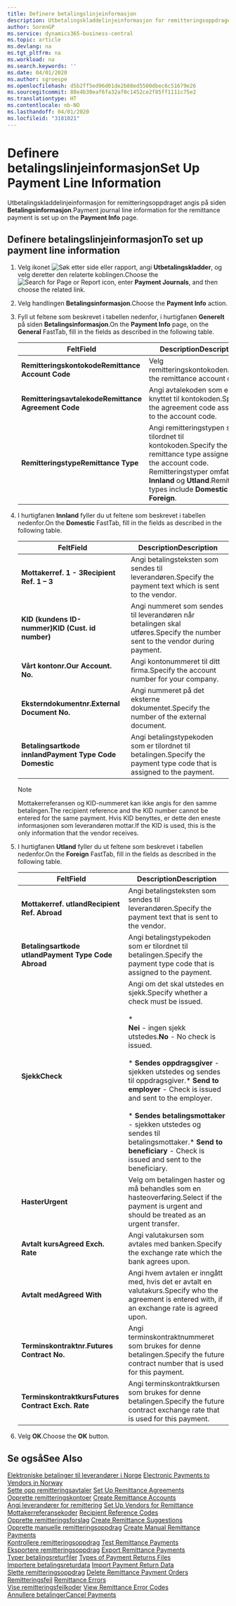 ```yaml
---
title: Definere betalingslinjeinformasjon
description: Utbetalingskladdelinjeinformasjon for remitteringsoppdraget angis på siden Betalingsinformasjon.
author: SorenGP
ms.service: dynamics365-business-central
ms.topic: article
ms.devlang: na
ms.tgt_pltfrm: na
ms.workload: na
ms.search.keywords: ''
ms.date: 04/01/2020
ms.author: sgroespe
ms.openlocfilehash: d5b2ff5ed96d01de2b88ed5500dbec6c51679e26
ms.sourcegitcommit: 88e4b30eaf6fa32af0c1452ce2f85ff1111c75e2
ms.translationtype: HT
ms.contentlocale: nb-NO
ms.lasthandoff: 04/01/2020
ms.locfileid: "3181021"
---
```

# <a name="set-up-payment-line-information"></a><span data-ttu-id="68e82-103">Definere betalingslinjeinformasjon</span><span class="sxs-lookup"><span data-stu-id="68e82-103">Set Up Payment Line Information</span></span>
<span data-ttu-id="68e82-104">Utbetalingskladdelinjeinformasjon for remitteringsoppdraget angis på siden **Betalingsinformasjon**.</span><span class="sxs-lookup"><span data-stu-id="68e82-104">Payment journal line information for the remittance payment is set up on the **Payment Info** page.</span></span>  

## <a name="to-set-up-payment-line-information"></a><span data-ttu-id="68e82-105">Definere betalingslinjeinformasjon</span><span class="sxs-lookup"><span data-stu-id="68e82-105">To set up payment line information</span></span>  

1.  <span data-ttu-id="68e82-106">Velg ikonet ![Søk etter side eller rapport](../../media/ui-search/search_small.png "Ikonet Søk etter side eller rapport"), angi **Utbetalingskladder**, og velg deretter den relaterte koblingen.</span><span class="sxs-lookup"><span data-stu-id="68e82-106">Choose the ![Search for Page or Report](../../media/ui-search/search_small.png "Search for Page or Report icon") icon, enter **Payment Journals**, and then choose the related link.</span></span>  
2.  <span data-ttu-id="68e82-107">Velg handlingen **Betalingsinformasjon**.</span><span class="sxs-lookup"><span data-stu-id="68e82-107">Choose the **Payment Info** action.</span></span>  
3.  <span data-ttu-id="68e82-108">Fyll ut feltene som beskrevet i tabellen nedenfor, i hurtigfanen **Generelt** på siden **Betalingsinformasjon**.</span><span class="sxs-lookup"><span data-stu-id="68e82-108">On the **Payment Info** page, on the **General** FastTab, fill in the fields as described in the following table.</span></span>  

    |<span data-ttu-id="68e82-109">Felt</span><span class="sxs-lookup"><span data-stu-id="68e82-109">Field</span></span>|<span data-ttu-id="68e82-110">Description</span><span class="sxs-lookup"><span data-stu-id="68e82-110">Description</span></span>|  
    |---------------------------------|---------------------------------------|  
    |<span data-ttu-id="68e82-111">**Remitteringskontokode**</span><span class="sxs-lookup"><span data-stu-id="68e82-111">**Remittance Account Code**</span></span>|<span data-ttu-id="68e82-112">Velg remitteringskontokoden.</span><span class="sxs-lookup"><span data-stu-id="68e82-112">Select the remittance account code.</span></span>|  
    |<span data-ttu-id="68e82-113">**Remitteringsavtalekode**</span><span class="sxs-lookup"><span data-stu-id="68e82-113">**Remittance Agreement Code**</span></span>|<span data-ttu-id="68e82-114">Angi avtalekoden som er knyttet til kontokoden.</span><span class="sxs-lookup"><span data-stu-id="68e82-114">Specify the agreement code assigned to the account code.</span></span>|  
    |<span data-ttu-id="68e82-115">**Remitteringstype**</span><span class="sxs-lookup"><span data-stu-id="68e82-115">**Remittance Type**</span></span>|<span data-ttu-id="68e82-116">Angi remitteringstypen som er tilordnet til kontokoden.</span><span class="sxs-lookup"><span data-stu-id="68e82-116">Specify the remittance type assigned to the account code.</span></span> <span data-ttu-id="68e82-117">Remitteringstyper omfatter **Innland** og **Utland**.</span><span class="sxs-lookup"><span data-stu-id="68e82-117">Remittance types include **Domestic** and **Foreign**.</span></span>|  

4.  <span data-ttu-id="68e82-118">I hurtigfanen **Innland** fyller du ut feltene som beskrevet i tabellen nedenfor.</span><span class="sxs-lookup"><span data-stu-id="68e82-118">On the **Domestic** FastTab, fill in the fields as described in the following table.</span></span>  

    |<span data-ttu-id="68e82-119">Felt</span><span class="sxs-lookup"><span data-stu-id="68e82-119">Field</span></span>|<span data-ttu-id="68e82-120">Description</span><span class="sxs-lookup"><span data-stu-id="68e82-120">Description</span></span>|  
    |---------------------------------|---------------------------------------|  
    |<span data-ttu-id="68e82-121">**Mottakerref. 1 - 3**</span><span class="sxs-lookup"><span data-stu-id="68e82-121">**Recipient Ref. 1 – 3**</span></span>|<span data-ttu-id="68e82-122">Angi betalingsteksten som sendes til leverandøren.</span><span class="sxs-lookup"><span data-stu-id="68e82-122">Specify the payment text which is sent to the vendor.</span></span>|  
    |<span data-ttu-id="68e82-123">**KID (kundens ID-nummer)**</span><span class="sxs-lookup"><span data-stu-id="68e82-123">**KID (Cust. id number)**</span></span>|<span data-ttu-id="68e82-124">Angi nummeret som sendes til leverandøren når betalingen skal utføres.</span><span class="sxs-lookup"><span data-stu-id="68e82-124">Specify the number sent to the vendor during payment.</span></span>|  
    |<span data-ttu-id="68e82-125">**Vårt kontonr.**</span><span class="sxs-lookup"><span data-stu-id="68e82-125">**Our Account. No.**</span></span>|<span data-ttu-id="68e82-126">Angi kontonummeret til ditt firma.</span><span class="sxs-lookup"><span data-stu-id="68e82-126">Specify the account number for your company.</span></span>|  
    |<span data-ttu-id="68e82-127">**Eksterndokumentnr.**</span><span class="sxs-lookup"><span data-stu-id="68e82-127">**External Document No.**</span></span>|<span data-ttu-id="68e82-128">Angi nummeret på det eksterne dokumentet.</span><span class="sxs-lookup"><span data-stu-id="68e82-128">Specify the number of the external document.</span></span>|  
    |<span data-ttu-id="68e82-129">**Betalingsartkode innland**</span><span class="sxs-lookup"><span data-stu-id="68e82-129">**Payment Type Code Domestic**</span></span>|<span data-ttu-id="68e82-130">Angi betalingstypekoden som er tilordnet til betalingen.</span><span class="sxs-lookup"><span data-stu-id="68e82-130">Specify the payment type code that is assigned to the payment.</span></span>|  

    > [!NOTE]  
    >  <span data-ttu-id="68e82-131">Mottakerreferansen og KID-nummeret kan ikke angis for den samme betalingen.</span><span class="sxs-lookup"><span data-stu-id="68e82-131">The recipient reference and the KID number cannot be entered for the same payment.</span></span> <span data-ttu-id="68e82-132">Hvis KID benyttes, er dette den eneste informasjonen som leverandøren mottar.</span><span class="sxs-lookup"><span data-stu-id="68e82-132">If the KID is used, this is the only information that the vendor receives.</span></span>  

5.  <span data-ttu-id="68e82-133">I hurtigfanen **Utland** fyller du ut feltene som beskrevet i tabellen nedenfor.</span><span class="sxs-lookup"><span data-stu-id="68e82-133">On the **Foreign** FastTab, fill in the fields as described in the following table.</span></span>  

    |<span data-ttu-id="68e82-134">Felt</span><span class="sxs-lookup"><span data-stu-id="68e82-134">Field</span></span>|<span data-ttu-id="68e82-135">Description</span><span class="sxs-lookup"><span data-stu-id="68e82-135">Description</span></span>|  
    |---------------------------------|---------------------------------------|  
    |<span data-ttu-id="68e82-136">**Mottakerref. utland**</span><span class="sxs-lookup"><span data-stu-id="68e82-136">**Recipient Ref. Abroad**</span></span>|<span data-ttu-id="68e82-137">Angi betalingsteksten som sendes til leverandøren.</span><span class="sxs-lookup"><span data-stu-id="68e82-137">Specify the payment text that is sent to the vendor.</span></span>|  
    |<span data-ttu-id="68e82-138">**Betalingsartkode utland**</span><span class="sxs-lookup"><span data-stu-id="68e82-138">**Payment Type Code Abroad**</span></span>|<span data-ttu-id="68e82-139">Angi betalingstypekoden som er tilordnet til betalingen.</span><span class="sxs-lookup"><span data-stu-id="68e82-139">Specify the payment type code that is assigned to the payment.</span></span>|  
    |<span data-ttu-id="68e82-140">**Sjekk**</span><span class="sxs-lookup"><span data-stu-id="68e82-140">**Check**</span></span>|<span data-ttu-id="68e82-141">Angi om det skal utstedes en sjekk.</span><span class="sxs-lookup"><span data-stu-id="68e82-141">Specify whether a check must be issued.</span></span><br /><br /> * <br />                        <span data-ttu-id="68e82-142">**Nei** - ingen sjekk utstedes.</span><span class="sxs-lookup"><span data-stu-id="68e82-142">**No** - No check is issued.</span></span><br /><br /> <span data-ttu-id="68e82-143">\* **Sendes oppdragsgiver** - sjekken utstedes og sendes til oppdragsgiver.</span><span class="sxs-lookup"><span data-stu-id="68e82-143">\* **Send to employer** - Check is issued and sent to the employer.</span></span><br /><br /> <span data-ttu-id="68e82-144">\* **Sendes betalingsmottaker** - sjekken utstedes og sendes til betalingsmottaker.</span><span class="sxs-lookup"><span data-stu-id="68e82-144">\* **Send to beneficiary** - Check is issued and sent to the beneficiary.</span></span>|  
    |<span data-ttu-id="68e82-145">**Haster**</span><span class="sxs-lookup"><span data-stu-id="68e82-145">**Urgent**</span></span>|<span data-ttu-id="68e82-146">Velg om betalingen haster og må behandles som en hasteoverføring.</span><span class="sxs-lookup"><span data-stu-id="68e82-146">Select if the payment is urgent and should be treated as an urgent transfer.</span></span>|  
    |<span data-ttu-id="68e82-147">**Avtalt kurs**</span><span class="sxs-lookup"><span data-stu-id="68e82-147">**Agreed Exch. Rate**</span></span>|<span data-ttu-id="68e82-148">Angi valutakursen som avtales med banken.</span><span class="sxs-lookup"><span data-stu-id="68e82-148">Specify the exchange rate which the bank agrees upon.</span></span>|  
    |<span data-ttu-id="68e82-149">**Avtalt med**</span><span class="sxs-lookup"><span data-stu-id="68e82-149">**Agreed With**</span></span>|<span data-ttu-id="68e82-150">Angi hvem avtalen er inngått med, hvis det er avtalt en valutakurs.</span><span class="sxs-lookup"><span data-stu-id="68e82-150">Specify who the agreement is entered with, if an exchange rate is agreed upon.</span></span>|  
    |<span data-ttu-id="68e82-151">**Terminskontraktnr.**</span><span class="sxs-lookup"><span data-stu-id="68e82-151">**Futures Contract No.**</span></span>|<span data-ttu-id="68e82-152">Angi terminskontraktnummeret som brukes for denne betalingen.</span><span class="sxs-lookup"><span data-stu-id="68e82-152">Specify the future contract number that is used for this payment.</span></span>|  
    |<span data-ttu-id="68e82-153">**Terminskontraktkurs**</span><span class="sxs-lookup"><span data-stu-id="68e82-153">**Futures Contract Exch. Rate**</span></span>|<span data-ttu-id="68e82-154">Angi terminskontraktkursen som brukes for denne betalingen.</span><span class="sxs-lookup"><span data-stu-id="68e82-154">Specify the future contract exchange rate that is used for this payment.</span></span>|  

6.  <span data-ttu-id="68e82-155">Velg **OK**.</span><span class="sxs-lookup"><span data-stu-id="68e82-155">Choose the **OK** button.</span></span>  

## <a name="see-also"></a><span data-ttu-id="68e82-156">Se også</span><span class="sxs-lookup"><span data-stu-id="68e82-156">See Also</span></span>  
 <span data-ttu-id="68e82-157">[Elektroniske betalinger til leverandører i Norge](electronic-payments-to-vendors-in-norway.md) </span><span class="sxs-lookup"><span data-stu-id="68e82-157">[Electronic Payments to Vendors in Norway](electronic-payments-to-vendors-in-norway.md) </span></span>  
 <span data-ttu-id="68e82-158">[Sette opp remitteringsavtaler](how-to-set-up-remittance-agreements.md) </span><span class="sxs-lookup"><span data-stu-id="68e82-158">[Set Up Remittance Agreements](how-to-set-up-remittance-agreements.md) </span></span>  
 <span data-ttu-id="68e82-159">[Opprette remitteringskontoer](how-to-create-remittance-accounts.md) </span><span class="sxs-lookup"><span data-stu-id="68e82-159">[Create Remittance Accounts](how-to-create-remittance-accounts.md) </span></span>  
 <span data-ttu-id="68e82-160">[Angi leverandører for remittering](how-to-set-up-vendors-for-remittance.md) </span><span class="sxs-lookup"><span data-stu-id="68e82-160">[Set Up Vendors for Remittance](how-to-set-up-vendors-for-remittance.md) </span></span>  
 <span data-ttu-id="68e82-161">[Mottakerreferansekoder](recipient-reference-codes.md) </span><span class="sxs-lookup"><span data-stu-id="68e82-161">[Recipient Reference Codes](recipient-reference-codes.md) </span></span>  
 <span data-ttu-id="68e82-162">[Opprette remitteringsforslag](how-to-create-remittance-suggestions.md) </span><span class="sxs-lookup"><span data-stu-id="68e82-162">[Create Remittance Suggestions](how-to-create-remittance-suggestions.md) </span></span>  
 <span data-ttu-id="68e82-163">[Opprette manuelle remitteringsoppdrag](how-to-create-manual-remittance-payments.md) </span><span class="sxs-lookup"><span data-stu-id="68e82-163">[Create Manual Remittance Payments](how-to-create-manual-remittance-payments.md) </span></span>  
 <span data-ttu-id="68e82-164">[Kontrollere remitteringsoppdrag](how-to-test-remittance-payments.md) </span><span class="sxs-lookup"><span data-stu-id="68e82-164">[Test Remittance Payments](how-to-test-remittance-payments.md) </span></span>  
 <span data-ttu-id="68e82-165">[Eksportere remitteringsoppdrag](how-to-export-remittance-payments.md) </span><span class="sxs-lookup"><span data-stu-id="68e82-165">[Export Remittance Payments](how-to-export-remittance-payments.md) </span></span>  
 <span data-ttu-id="68e82-166">[Typer betalingsreturfiler](types-of-payment-returns-files.md) </span><span class="sxs-lookup"><span data-stu-id="68e82-166">[Types of Payment Returns Files](types-of-payment-returns-files.md) </span></span>  
 <span data-ttu-id="68e82-167">[Importere betalingsreturdata](how-to-import-payment-return-data.md) </span><span class="sxs-lookup"><span data-stu-id="68e82-167">[Import Payment Return Data](how-to-import-payment-return-data.md) </span></span>  
 <span data-ttu-id="68e82-168">[Slette remitteringsoppdrag](how-to-delete-remittance-payment-orders.md) </span><span class="sxs-lookup"><span data-stu-id="68e82-168">[Delete Remittance Payment Orders](how-to-delete-remittance-payment-orders.md) </span></span>  
 <span data-ttu-id="68e82-169">[Remitteringsfeil](remittance-errors.md) </span><span class="sxs-lookup"><span data-stu-id="68e82-169">[Remittance Errors](remittance-errors.md) </span></span>  
 <span data-ttu-id="68e82-170">[Vise remitteringsfeilkoder](how-to-view-remittance-error-codes.md) </span><span class="sxs-lookup"><span data-stu-id="68e82-170">[View Remittance Error Codes](how-to-view-remittance-error-codes.md) </span></span>  
 [<span data-ttu-id="68e82-171">Annullere betalinger</span><span class="sxs-lookup"><span data-stu-id="68e82-171">Cancel Payments</span></span>](how-to-cancel-payments.md)

